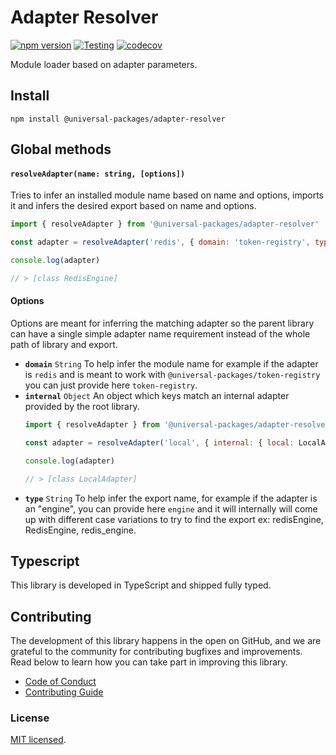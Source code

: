 # Adapter Resolver

[![npm version](https://badge.fury.io/js/@universal-packages%2Fadapter-resolver.svg)](https://www.npmjs.com/package/@universal-packages/adapter-resolver)
[![Testing](https://github.com/universal-packages/universal-adapter-resolver/actions/workflows/testing.yml/badge.svg)](https://github.com/universal-packages/universal-adapter-resolver/actions/workflows/testing.yml)
[![codecov](https://codecov.io/gh/universal-packages/universal-adapter-resolver/branch/main/graph/badge.svg?token=CXPJSN8IGL)](https://codecov.io/gh/universal-packages/universal-adapter-resolver)

Module loader based on adapter parameters.

## Install

```shell
npm install @universal-packages/adapter-resolver
```

## Global methods

#### **`resolveAdapter(name: string, [options])`**

Tries to infer an installed module name based on name and options, imports it and infers the desired export based on name and options.

```js
import { resolveAdapter } from '@universal-packages/adapter-resolver'

const adapter = resolveAdapter('redis', { domain: 'token-registry', type: 'engine' })

console.log(adapter)

// > [class RedisEngine]
```

#### Options

Options are meant for inferring the matching adapter so the parent library can have a single simple adapter name requirement instead of the whole path of library and export.

- **`domain`** `String`
  To help infer the module name for example if the adapter is `redis` and is meant to work with `@universal-packages/token-registry` you can just provide here `token-registry`.
- **`internal`** `Object`
  An object which keys match an internal adapter provided by the root library.
  ```js
  import { resolveAdapter } from '@universal-packages/adapter-resolver'

  const adapter = resolveAdapter('local', { internal: { local: LocalAdapter } })

  console.log(adapter)

  // > [class LocalAdapter]
  ```
- **`type`** `String`
  To help infer the export name, for example if the adapter is an "engine", you can provide here `engine` and it will internally will come up with different case variations to try to find the export ex: redisEngine, RedisEngine, redis_engine.

## Typescript

This library is developed in TypeScript and shipped fully typed.

## Contributing

The development of this library happens in the open on GitHub, and we are grateful to the community for contributing bugfixes and improvements. Read below to learn how you can take part in improving this library.

- [Code of Conduct](./CODE_OF_CONDUCT.md)
- [Contributing Guide](./CONTRIBUTING.md)

### License

[MIT licensed](./LICENSE).
